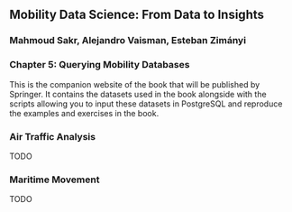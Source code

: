 ## Mobility Data Science: From Data to Insights
### Mahmoud Sakr, Alejandro Vaisman, Esteban Zimányi

### Chapter 5: Querying Mobility Databases

This is the companion website of the book that will be published by Springer.
It contains the datasets used in the book alongside with the scripts
allowing you to input these datasets in PostgreSQL and reproduce the
examples and exercises in the book.

### Air Traffic Analysis

TODO

### Maritime Movement

TODO

